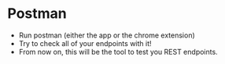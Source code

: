 # Postman

- Run postman (either the app or the chrome extension)
- Try to check all of your endpoints with it!
- From now on, this will be the tool to test you REST endpoints.

